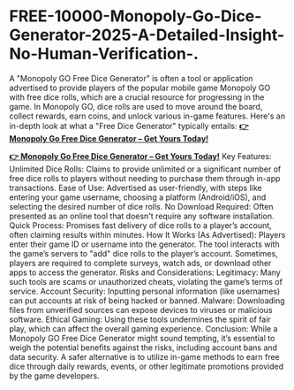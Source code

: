 # FREE-10000-Monopoly-Go-Dice-Generator-2025-A-Detailed-Insight-No-Human-Verification-.

A "Monopoly GO Free Dice Generator" is often a tool or application advertised to provide players of the popular mobile game Monopoly GO with free dice rolls, which are a crucial resource for progressing in the game. In Monopoly GO, dice rolls are used to move around the board, collect rewards, earn coins, and unlock various in-game features. Here's an in-depth look at what a "Free Dice Generator" typically entails:
**[👉 Monopoly Go Free Dice Generator – Get Yours Today!](https://tinyurl.com/37bp663e)**

**[👉 Monopoly Go Free Dice Generator – Get Yours Today!](https://tinyurl.com/37bp663e)**
Key Features:
Unlimited Dice Rolls: Claims to provide unlimited or a significant number of free dice rolls to players without needing to purchase them through in-app transactions.
Ease of Use: Advertised as user-friendly, with steps like entering your game username, choosing a platform (Android/iOS), and selecting the desired number of dice rolls.
No Download Required: Often presented as an online tool that doesn't require any software installation.
Quick Process: Promises fast delivery of dice rolls to a player’s account, often claiming results within minutes.
How It Works (As Advertised):
Players enter their game ID or username into the generator.
The tool interacts with the game’s servers to "add" dice rolls to the player’s account.
Sometimes, players are required to complete surveys, watch ads, or download other apps to access the generator.
Risks and Considerations:
Legitimacy: Many such tools are scams or unauthorized cheats, violating the game’s terms of service.
Account Security: Inputting personal information (like usernames) can put accounts at risk of being hacked or banned.
Malware: Downloading files from unverified sources can expose devices to viruses or malicious software.
Ethical Gaming: Using these tools undermines the spirit of fair play, which can affect the overall gaming experience.
Conclusion:
While a Monopoly GO Free Dice Generator might sound tempting, it’s essential to weigh the potential benefits against the risks, including account bans and data security. A safer alternative is to utilize in-game methods to earn free dice through daily rewards, events, or other legitimate promotions provided by the game developers.






